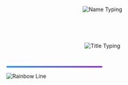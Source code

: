 <!-- الاسم -->
<p align="center">
  <img src="https://readme-typing-svg.herokuapp.com?font=Fira+Code&size=32&duration=3000&pause=1000&color=1E90FF&center=true&width=700&lines=Ibrahim+Shaaban" alt="Name Typing" />
</p>

<br><br><br>

<!-- العنوان -->
<p align="center">
  <img src="https://readme-typing-svg.herokuapp.com?font=Fira+Code&size=24&duration=3000&pause=1000&color=FF5733,FF8D1A&center=true&width=700&lines=Junior+Embedded+Engineer+And+IoT+Developer;Automotive+Engineer" alt="Title Typing" />
</p>

<br>

<!-- خط الفاصل بين السكشنات -->
<p align="center">
  <div style="background: linear-gradient(to right, #1E90FF, #8A2BE2); height: 4px; width: 50%; border-radius: 2px;"></div>
</p>

![Rainbow Line]([https://media.giphy.com/media/3oEjI6SIIHBdRxXI40/giphy.gif](https://media0.giphy.com/media/v1.Y2lkPTc5MGI3NjExdnZ0aTk3OTM0MjRvYWM1ajh0enRnbHQ2aGRrNjJhaXVsdjg0cmR1diZlcD12MV9pbnRlcm5hbF9naWZfYnlfaWQmY3Q9Zw/l0MYxqKEmJoL150TC/giphy.gif))

